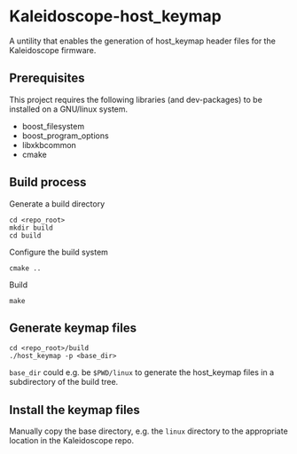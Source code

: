 # Kaleidoscope-host_keymap

A untility that enables the generation of host_keymap header files for the Kaleidoscope firmware.

## Prerequisites

This project requires the following libraries (and dev-packages) to be
installed on a GNU/linux system.

* boost_filesystem
* boost_program_options
* libxkbcommon
* cmake

## Build process

Generate a build directory
```
cd <repo_root>
mkdir build
cd build
```

Configure the build system
```
cmake ..
```

Build
```
make
```

## Generate keymap files

```
cd <repo_root>/build
./host_keymap -p <base_dir>
```
`base_dir` could e.g. be `$PWD/linux` to generate the host_keymap files
in a subdirectory of the build tree.

## Install the keymap files

Manually copy the base directory, e.g. the `linux` directory to
the appropriate location in the Kaleidoscope repo.
